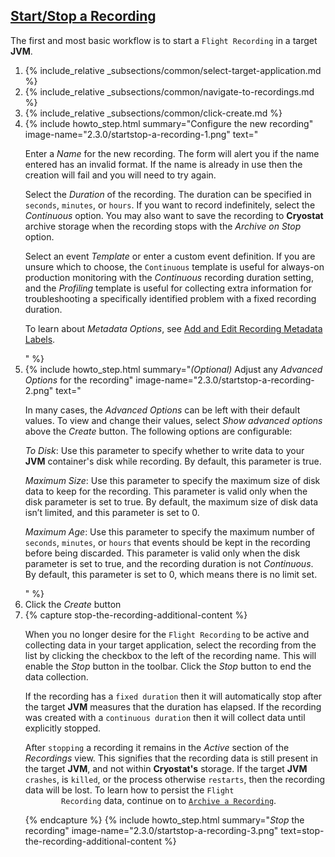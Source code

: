 ## [Start/Stop a Recording](#startstop-a-recording)
The first and most basic workflow is to start a `Flight Recording` in a target
**JVM**.

<ol>
  <li>
    {% include_relative _subsections/common/select-target-application.md %}
  </li>
  <li>
    {% include_relative _subsections/common/navigate-to-recordings.md %}
  </li>
  <li>
    {% include_relative _subsections/common/click-create.md %}
  </li>
  <li>
    {% include howto_step.html
      summary="Configure the new recording"
      image-name="2.3.0/startstop-a-recording-1.png"
      text="
      <p>
        Enter a <i>Name</i> for the new recording. The form will alert you if the name
        entered has an invalid format. If the name is already in use then the
        creation will fail and you will need to try again.
      </p>
      <p>
        Select the <i>Duration</i> of the recording. The duration can be specified in
        <code>seconds</code>, <code>minutes</code>, or <code>hours</code>. If you want to record indefinitely, select the
        <i>Continuous</i> option. You may also want to save the recording to <b>Cryostat</b> archive
        storage when the recording stops with the <i>Archive on Stop</i> option.
      </p>
      <p>
        Select an event <i>Template</i> or enter a custom event definition. If you are
        unsure which to choose, the <code>Continuous</code> template is useful for
        always-on production monitoring with the <i>Continuous</i> recording
        duration setting, and the <i>Profiling</i> template is useful for
        collecting extra information for troubleshooting a specifically
        identified problem with a fixed recording duration.
      </p>
      <p>
        To learn about <i>Metadata Options</i>, see <a href='#add-and-edit-recording-metadata-labels'>Add and Edit Recording Metadata Labels</a>.
      </p>
      "
    %}
  </li>
  <li>
    {% include howto_step.html
      summary="<i>(Optional)</i> Adjust any <i>Advanced Options</i> for the recording"
      image-name="2.3.0/startstop-a-recording-2.png"
      text="
      <p>
        In many cases, the <i>Advanced Options</i> can be left with their
        default values. To view and change their values, select <i>Show
        advanced options</i> above the <i>Create</i> button. The following
        options are configurable:
      </p>
      <p>
        <i>To Disk</i>: Use this parameter to specify whether to write data to
        your <b>JVM</b> container's disk while recording. By default, this parameter
        is true.
      </p>
      <p>
        <i>Maximum Size</i>: Use this parameter to specify the maximum size of
        disk data to keep for the recording. This parameter is valid only when
        the disk parameter is set to true. By default, the maximum size of disk
        data isn’t limited, and this parameter is set to 0.
      </p>
      <p>
        <i>Maximum Age</i>: Use this parameter to specify the maximum number of
        <code>seconds</code>, <code>minutes</code>, or <code>hours</code> that events should be kept in the recording
        before being discarded. This parameter is valid only when the disk
        parameter is set to true, and the recording duration is not <i>Continuous</i>.
        By default, this parameter is set to 0, which means there is no limit set.
      </p>
      "
    %}
  </li>
  <li>
    <summary>Click the <i>Create</i> button</summary>
  </li>
  <li>
    {% capture stop-the-recording-additional-content %}
      <p>
        When you no longer desire for the <code>Flight Recording</code> to be active and
        collecting data in your target application, select the recording from
        the list by clicking the checkbox to the left of the recording name.
        This will enable the <i>Stop</i> button in the toolbar. Click the
        <i>Stop</i> button to end the data collection.
      </p>
      <p>
        If the recording has a <code>fixed duration</code> then it will automatically stop
        after the target <b>JVM</b> measures that the duration has elapsed. If the
        recording was created with a <code>continuous duration</code> then it will collect
        data until explicitly stopped.
      </p>
      <p>
        After <code>stopping</code> a recording it remains in the <i>Active</i> section of
        the <i>Recordings</i> view. This signifies that the recording data is still
        present in the target <b>JVM</b>, and not within <b>Cryostat's</b> storage. If the
        target <b>JVM</b> <code>crashes</code>, is <code>killed</code>, or the process otherwise <code>restarts</code>, then
        the recording data will be lost. To learn how to persist the <code>Flight
        Recording</code> data, continue on to
        <a href="{{ page.url }}#archive-a-recording"><code>Archive a Recording</code></a>.
      </p>
    {% endcapture %}
    {% include howto_step.html
      summary="<i>Stop</i> the recording"
      image-name="2.3.0/startstop-a-recording-3.png"
      text=stop-the-recording-additional-content
    %}
  </li>
</ol>

